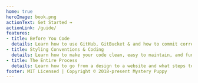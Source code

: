 ```yaml
---
home: true
heroImage: book.png
actionText: Get Started →
actionLink: /guide/
features:
- title: Before You Code
  details: Learn how to use GitHub, GitBucket & and how to commit correctly
- title: Styling Conventions & Coding
  details: Learn how to make your code clean, easy to maintain, and fun for users to use
- title: The Entire Process
  details: Learn how to go from a design to a website and what steps to take
footer: MIT Licensed | Copyright © 2018-present Mystery Puppy
---
```

